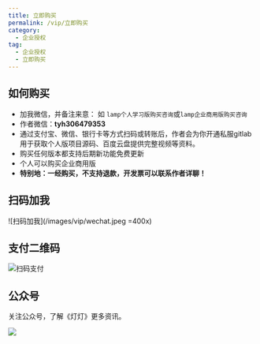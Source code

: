 ```yaml
---
title: 立即购买
permalink: /vip/立即购买
category:
  - 企业授权
tag:
  - 企业授权
  - 立即购买
---
```


## 如何购买
- 加我微信，并备注来意： 如 `lamp个人学习版购买咨询`或`lamp企业商用版购买咨询`
- 作者微信：**tyh306479353**
- 通过支付宝、微信、银行卡等方式扫码或转账后，作者会为你开通私服gitlab用于获取个人版项目源码、百度云盘提供完整视频等资料。
- 购买任何版本都支持后期新功能免费更新
- 个人可以购买企业商用版
- **特别地：一经购买，不支持退款，开发票可以联系作者详聊！**

## 扫码加我

![扫码加我](/images/vip/wechat.jpeg =400x)

## 支付二维码

![扫码支付](/images/vip/qrcode.png)

## 公众号

关注公众号，了解《灯灯》更多资讯。

![](/images/vip/weixin.png)
